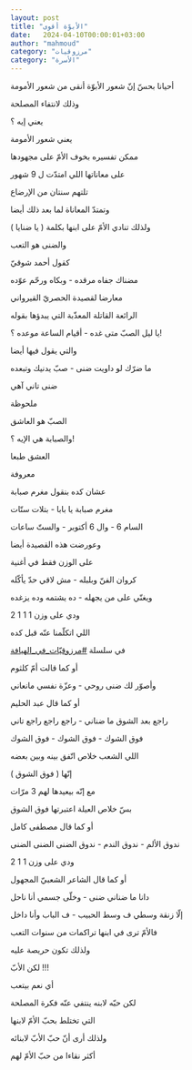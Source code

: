 ```yaml
---
layout: post
title: "الأبوّة أقوى"
date:   2024-04-10T00:00:01+03:00
author: "mahmoud"
category: "مرزوقيات"
category: "الأسرة"
---
```



أحيانا بحسّ إنّ شعور الأبوّة أنقى من شعور الأمومة

وذلك لانتفاء المصلحة




يعني إيه ؟

يعني شعور الأمومة

ممكن تفسيره بخوف الأمّ على مجهودها

على معاناتها اللي امتدّت ل 9 شهور

تلتهم سنتان من الإرضاع

وتمتدّ المعاناة لما بعد ذلك أيضا




ولذلك تنادي الأمّ على ابنها بكلمة ( يا ضنايا )

والضنى هو التعب

كقول أحمد شوقيّ

مضناك جفاه مرقده - وبكاه ورحّم عوّده




معارضا لقصيدة الحصريّ القيرواني

الرائعة القاتلة المعذّبة التي يبدؤها بقوله

يا ليل الصبّ متى غده - أقيام الساعة موعده ؟!




والتي يقول فيها أيضا

ما ضرّك لو داويت ضنى - صبّ يدنيك وتبعده

ضنى تاني آهي




ملحوظة

الصبّ هو العاشق

والصبابة هي الإيه ؟!

العشق طبعا

معروفة

عشان كده بنقول مغرم صبابة




مغرم صبابة يا بابا - بتلات ستّات

السام 6 - وال 6 أكتوبر - والستّ ساعات




وعورضت هذه القصيدة أيضا

على الوزن فقط في أغنية

كروان الفنّ وبلبله - مش لاقي حدّ يأكّله

ويغنّي على من يجهله - ده يشتمه وده يزغده




ودي على وزن 1 1 1 2

اللي اتكلّمنا عنّه قبل كده

في سلسلة
[<u>\#مرزوقيّات\_في\_الهيافة</u>](https://www.facebook.com/hashtag/%D9%85%D8%B1%D8%B2%D9%88%D9%82%D9%8A%D9%91%D8%A7%D8%AA_%D9%81%D9%8A_%D8%A7%D9%84%D9%87%D9%8A%D8%A7%D9%81%D8%A9?__eep__=6&__cft__%5b0%5d=AZUMBD24MezQtFZBjfTPtIu_GwprncCVDt4-i9ikK4G893YVOybN_sl3dWcvzeCPjYdZZh64ydSk8pxD1fYhERAA__GtL6OnxiFYf-YkxkE_MQClGjde8RiC29KJ4VUaYMQ&__tn__=*NK-R)




أو كما قالت أمّ كلثوم

وأصوّر لك ضنى روحي - وعزّة نفسي مانعاني




أو كما قال عبد الحليم

راجع بعد الشوق ما ضناني - راجع راجع راجع تاني

فوق الشوك - فوق الشوك - فوق الشوك




اللي الشعب خلاص اتّفق بينه وبين بعضه

إنّها ( فوق الشوق )

مع إنّه بيعيدها لهم 3 مرّات

بسّ خلاص العيلة اعتبرتها فوق الشوق




أو كما قال مصطفى كامل

ندوق الألم - ندوق الندم - ندوق الضنى الضنى الضنى

ودي على وزن 1 1 2




أو كما قال الشاعر الشعبيّ المجهول

دانا ما ضناني ضنى - وخلّى جسمي أنا ناحل

إلّا زنقة وسطي ف وسط الحبيب - ف الباب وأنا داخل




فالأمّ ترى في ابنها تراكمات من سنوات التعب

ولذلك تكون حريصة عليه




لكن الأبّ !!!

أي نعم بيتعب

لكن حبّه لابنه ينتفي عنّه فكرة المصلحة

التي تختلط بحبّ الأمّ لابنها

ولذلك أرى أنّ حبّ الأبّ لابنائه

أكثر نقاءا من حبّ الأمّ لهم
